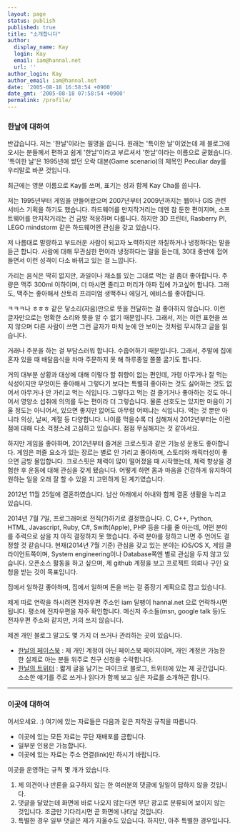 ```yaml
---
layout: page
status: publish
published: true
title: "소개합니다"
author:
  display_name: Kay
  login: Kay
  email: iam@hannal.net
  url: ''
author_login: Kay
author_email: iam@hannal.net
date: '2005-08-18 16:58:54 +0900'
date_gmt: '2005-08-18 07:58:54 +0900'
permalink: /profile/
---
```

<h3>한날에 대하여</h3>
<p>반갑습니다. 저는 '한날'이라는 필명을 씁니다. 원래는 '특이한 날'이었는데 제 블로그에 오시는 분들께서 편하고 쉽게 '한날'이라고 부르셔서 '한날'이라는 이름으로 굳혔습니다. '특이한 날'은 1995년에 썼던 오락 대본(Game scenario)의 제목인 Peculiar day를 우리말로 바꾼 것입니다.</p>
<p>최근에는 영문 이름으로 Kay를 쓰며, 표기는 성과 함께 Kay Cha를 씁니다.</p>
<p>저는 1995년부터 게임을 만들어왔으며 2007년부터 2009년까지는 웹이나 GIS 관련 서비스 기획을 하기도 했습니다. 하드웨어를 만지작거리는 데엔 참 둔한 편이지며, 소프트웨어를 만지작거리는 건 금방 적응하며 다룹니다. 하지만 3D 프린터, Rasberry PI, LEGO mindstorm 같은 하드웨어엔 관심을 갖고 있습니다.</p>
<p>저 나름대로 말랑하고 부드러운 사람이 되고자 노력하지만 까칠하거나 냉정하다는 말을 듣곤 합니다. 사람에 대해 무관심한 편이라 냉정하다는 말을 듣는데, 30대 중반에 접어들면서 이런 성격이 다소 바뀌고 있는 걸 느낍니다.</p>
<p>가리는 음식은 딱히 없지만, 과일이나 채소를 있는 그대로 먹는 걸 좀더 좋아합니다. 주량은 맥주 300ml 이하이며, 더 마시면 졸리고 머리가 아파 집에 가고싶어 합니다. 그래도, 맥주는 좋아해서 산토리 프리미엄 생맥주나 에딩거, 에비스를 좋아합니다.</p>
<p>ㅋㅋㅋ나 ㅎㅎㅎ 같은 닿소리(자음)만으로 뜻을 전달하는 걸 좋아하지 않습니다. 이런 글자만으로는 명확한 소리와 뜻을 알 수 없기 때문입니다. 그래서, 저는 이런 표현을 쓰지 않으며 다른 사람이 쓰면 그런 글자가 마치 눈에 안 보이는 것처럼 무시하고 글을 읽습니다.</p>
<p>거래나 주문을 하는 걸 부담스러워 합니다. 수줍어하기 때문입니다. 그래서, 주말에 집에 혼자 있을 때 배달음식을 차마 주문하지 못 해 하루종일 쫄쫄 굶기도 합니다.</p>
<p>거의 대부분 상황과 대상에 대해 이렇다 할 취향이 없는 편인데, 가령 아무거나 잘 먹는 식성이지만 무엇이든 좋아해서 그렇다기 보다는 특별히 좋아하는 것도 싫어하는 것도 없어서 아무거나 안 가리고 먹는 식입니다. 그렇다고 먹는 걸 즐기거나 좋아하는 것도 아니어서 영양소 섭취에 의의를 두는 편이라 더 그렇습니다. 물론 선호도는 있지만 마음이 기울 정도는 아니어서, 있으면 좋지만 없어도 아무렴 어떠냐는 식입니다. 먹는 것 뿐만 아니라 의상, 날씨, 계절 등 다양합니다. 나이를 먹을수록 더 심해져서 2012년부터는 이런 점에 대해 다소 걱정스레 고심하고 있습니다. 점점 무심해지는 것 같아서요.</p>
<p>하지만 게임을 좋아하며, 2012년부터 즐겨온 크로스핏과 같은 기능성 운동도 좋아합니다. 게임은 퍼즐 요소가 있는 장르는 별로 안 가리고 좋아하며, 스토리와 캐릭터성이 좋으면 금방 몰입합니다. 크로스핏은 체력이 많이 떨어졌을 때 시작했는데, 체력 향상을 경험한 후 운동에 대해 관심을 갖게 됐습니다. 어떻게 하면 몸과 마음을 건강하게 유지하여 원하는 일을 오래 잘 할 수 있을 지 고민하게 된 계기였습니다.</p>
<p>2012년 11월 25일에 결혼하였습니다. 남산 아래에서 아내와 함께 결혼 생활을 누리고 있습니다.</p>
<p>2014년 7월 7일, 프로그래머로 전직(?)하기로 결정했습니다. C, C++, Python, HTML, Javascript, Ruby, C#, Swift(Apple), PHP 등을 다룰 줄 아는데, 어떤 분야를 주력으로 삼을 지 아직 결정하지 못 했습니다. 주력 분야를 정하고 나면 주 언어도 결정할 것 같습니다. 현재(2014년 7월 기준) 관심을 갖고 있는 분야는 iOS/OS X, 게임 클라이언트쪽이며, System engineering이나 Database쪽엔 별로 관심을 두지 않고 있습니다. 오픈소스 활동을 하고 싶으며, 제 github 계정을 보고 프로젝트 의뢰나 구인 요청을 받는 것이 목표입니다.</p>
<p>집에서 일하길 좋아하며, 집에서 일하며 돈을 버는 걸 중장기 계획으로 잡고 있습니다.</p>
<p>제게 따로 연락을 하시려면 전자우편 주소인 iam 달팽이 hannal.net 으로 연락하시면 됩니다. 평소에 전자우편을 자주 확인합니다. 메신저 주소들(msn, google talk 등)도 전자우편 주소와 같지만, 거의 쓰지 않습니다.</p>
<p>제겐 개인 블로그 말고도 몇 가지 더 쓰거나 관리하는 곳이 있습니다.</p>
<ul>
<li><a href="http://fb.com/hello.kaycha">한날의 페이스북</a> : 제 개인 계정이 아닌 페이스북 페이지이며, 개인 계정은 가능한 한 실제로 아는 분들 위주로 친구 신청을 수락합니다.</li>
<li><a href="http://twitter.com/hannal">한날의 트위터</a> : 짧게 글을 남기는 마이크로 블로그, 트위터에 있는 제 공간입니다. 소소한 얘기를 주로 쓰거나 읽다가 함께 보고 싶은 자료를 소개하곤 합니다.</li>
</ul>
<hr />
<h3>이곳에 대하여</h3>
<p>어서오세요. :) 여기에 있는 자료들은 다음과 같은 저작권 규칙을 따릅니다.</p>
<ul>
<li>이곳에 있는 모든 자료는 무단 재배포를 금합니다.</li>
<li>일부분 인용은 가능합니다.</li>
<li>이곳에 있는 자료는 주소 연결(link)만 하시기 바랍니다.</li>
</ul>
<p>이곳을 운영하는 규칙 몇 개가 있습니다.</p>
<ol>
<li>제 의견이나 반론을 요구하지 않는 한 여러분의 댓글에 일일이 답하지 않을 것입니다.</li>
<li>댓글을 달았는데 화면에 바로 나오지 않는다면 무단 광고로 분류되어 보이지 않는 것입니다. 조금만 기다리시면 곧 화면에 나타날 것입니다.</li>
<li>특별한 경우 일부 댓글은 제가 지울수도 있습니다. 하지만, 아주 특별한 경우입니다.</li>
</ol>

